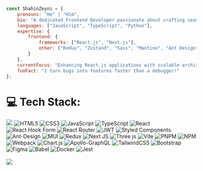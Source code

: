 
```javascript
const ShahinZeyni = {  
    pronouns: "He" | "Him",  
    bio: "A dedicated Frontend Developer passionate about crafting seamless and user-friendly web experiences.",  
    languages: ["JavaScript", "TypeScript", "Python"],  
    expertise: {  
        frontend: {  
            frameworks: ["React.js", "Next.js"],  
            other: ["Redux", "Zustand", "Sass", "Mantine", "Ant Design", "Material/UI", "Tailwind", "Mantine", "Shadcn"],
        }  
    },  
    currentFocus: "Enhancing React.js applications with scalable architecture and modern UI design.",  
    funFact: "I turn bugs into features faster than a debugger!"  
};  

```

# 💻 Tech Stack:

<i class="devicon-python-plain"></i>
<img src="https://raw.githubusercontent.com/bablubambal/All_logo_and_pictures/1ac69ce5fbc389725f16f989fa53c62d6e1b4883/programming%20languages/python.svg" />
![HTML5](https://img.shields.io/badge/html5-%23E34F26.svg?style=for-the-badge&logo=html5&logoColor=white)
![CSS3](https://img.shields.io/badge/css3-%231572B6.svg?style=for-the-badge&logo=css3&logoColor=white)
![JavaScript](https://img.shields.io/badge/javascript-%23323330.svg?style=for-the-badge&logo=javascript&logoColor=%23F7DF1E)
![TypeScript](https://img.shields.io/badge/typescript-%23007ACC.svg?style=for-the-badge&logo=typescript&logoColor=white)
![React](https://img.shields.io/badge/react-%2320232a.svg?style=for-the-badge&logo=react&logoColor=%2361DAFB)
![React Hook
Form](https://img.shields.io/badge/React%20Hook%20Form-%23EC5990.svg?style=for-the-badge&logo=reacthookform&logoColor=white)
![React
Router](https://img.shields.io/badge/React_Router-CA4245?style=for-the-badge&logo=react-router&logoColor=white)
![JWT](https://img.shields.io/badge/JWT-black?style=for-the-badge&logo=JSON%20web%20tokens)
![Styled
Components](https://img.shields.io/badge/styled--components-DB7093?style=for-the-badge&logo=styled-components&logoColor=white)
![Ant-Design](https://img.shields.io/badge/-AntDesign-%230170FE?style=for-the-badge&logo=ant-design&logoColor=white)
![MUI](https://img.shields.io/badge/MUI-%230081CB.svg?style=for-the-badge&logo=mui&logoColor=white)
![Redux](https://img.shields.io/badge/redux-%23593d88.svg?style=for-the-badge&logo=redux&logoColor=white)
![Next
JS](https://img.shields.io/badge/Next-black?style=for-the-badge&logo=next.js&logoColor=white)
![Three
js](https://img.shields.io/badge/threejs-black?style=for-the-badge&logo=three.js&logoColor=white)
![Vite](https://img.shields.io/badge/vite-%23646CFF.svg?style=for-the-badge&logo=vite&logoColor=white)
![PNPM](https://img.shields.io/badge/pnpm-%234a4a4a.svg?style=for-the-badge&logo=pnpm&logoColor=f69220)
![NPM](https://img.shields.io/badge/NPM-%23CB3837.svg?style=for-the-badge&logo=npm&logoColor=white)
![Webpack](https://img.shields.io/badge/webpack-%238DD6F9.svg?style=for-the-badge&logo=webpack&logoColor=black)
![Chart.js](https://img.shields.io/badge/chart.js-F5788D.svg?style=for-the-badge&logo=chart.js&logoColor=white)
![Apollo-GraphQL](https://img.shields.io/badge/-ApolloGraphQL-311C87?style=for-the-badge&logo=apollo-graphql)
![TailwindCSS](https://img.shields.io/badge/tailwindcss-%2338B2AC.svg?style=for-the-badge&logo=tailwind-css&logoColor=white)
![Bootstrap](https://img.shields.io/badge/bootstrap-%238511FA.svg?style=for-the-badge&logo=bootstrap&logoColor=white)
![Figma](https://img.shields.io/badge/figma-%23F24E1E.svg?style=for-the-badge&logo=figma&logoColor=white)
![Babel](https://img.shields.io/badge/Babel-F9DC3e?style=for-the-badge&logo=babel&logoColor=black)
![Docker](https://img.shields.io/badge/docker-%230db7ed.svg?style=for-the-badge&logo=docker&logoColor=white)
![Jest](https://img.shields.io/badge/-jest-%23C21325?style=for-the-badge&logo=jest&logoColor=white)<br/>
<br/>
![](./profile-3d-contrib/profile-gitblock.svg)
